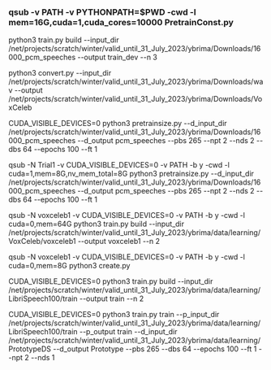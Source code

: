 ### qsub -v PATH -v PYTHONPATH=$PWD -cwd -l mem=16G,cuda=1,cuda_cores=10000 PretrainConst.py


python3 train.py build --input_dir /net/projects/scratch/winter/valid_until_31_July_2023/ybrima/Downloads/16000_pcm_speeches --output train_dev --n 3


python3 convert.py --input_dir /net/projects/scratch/winter/valid_until_31_July_2023/ybrima/Downloads/wav --output /net/projects/scratch/winter/valid_until_31_July_2023/ybrima/Downloads/VoxCeleb


CUDA_VISIBLE_DEVICES=0 python3 pretrainsize.py --d_input_dir /net/projects/scratch/winter/valid_until_31_July_2023/ybrima/Downloads/16000_pcm_speeches --d_output pcm_speeches --pbs 265 --npt 2 --nds 2 --dbs 64 --epochs 100 --ft 1



qsub -N Trial1 -v CUDA_VISIBLE_DEVICES=0 -v PATH -b y -cwd -l cuda=1,mem=8G,nv_mem_total=8G python3 pretrainsize.py --d_input_dir /net/projects/scratch/winter/valid_until_31_July_2023/ybrima/Downloads/16000_pcm_speeches --d_output pcm_speeches --pbs 265 --npt 2 --nds 2 --dbs 64 --epochs 100 --ft 1


qsub -N voxceleb1 -v CUDA_VISIBLE_DEVICES=0 -v PATH -b y -cwd -l cuda=0,mem=64G python3 train.py build --input_dir  /net/projects/scratch/winter/valid_until_31_July_2023/ybrima/data/learning/VoxCeleb/voxceleb1 --output voxceleb1 --n 2



qsub -N voxceleb1 -v CUDA_VISIBLE_DEVICES=0 -v PATH -b y -cwd -l cuda=0,mem=8G python3 create.py


 CUDA_VISIBLE_DEVICES=0  python3 train.py build --input_dir  /net/projects/scratch/winter/valid_until_31_July_2023/ybrima/data/learning/LibriSpeech100/train  --output train --n 2


  CUDA_VISIBLE_DEVICES=0 python3 train.py train --p_input_dir /net/projects/scratch/winter/valid_until_31_July_2023/ybrima/data/learning/LibriSpeech100/train --p_output  train  --d_input_dir /net/projects/scratch/winter/valid_until_31_July_2023/ybrima/data/learning/PrototypeDS --d_output Prototype --pbs 265 --dbs 64 --epochs 100 --ft 1 --npt 2 --nds 1




